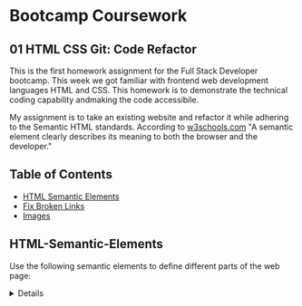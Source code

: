 # Bootcamp Coursework

## 01 HTML CSS Git: Code Refactor

This is the first homework assignment for the Full Stack Developer bootcamp. This week we got familiar with frontend web development languages HTML and CSS. This homework is to demonstrate the technical coding capability andmaking the code accessibile.

My assignment is to take an existing website and refactor it while adhering to the Semantic HTML standards. According to [w3schools.com](https://www.w3schools.com/) "A semantic element clearly describes its meaning to both the browser and the developer."

## Table of Contents

* [HTML Semantic Elements](#HTML-Semantic-Elements)
* [Fix Broken Links ](#Fix-Broken-Links )
* [Images](#Images)


## HTML-Semantic-Elements

Use the following semantic elements to define different parts of the web page:

<article>
<aside>
<details>
<figcaption>
<figure>
<footer>
<header>
<main>
<mark>
<nav>
<section>
<summary>
<time>



## Fix-Broken-Links 

One of the links in the header was not working.


## Images

Images used on the webpage are to be resizerd in order to improve performance. Master iamges are available as backup in case they are to be reused. When it comes to image size, bigger isn't always better, as uploading multiple large images can affect site performance. Since the site contains multiple images, They have been optimized for faster performance.
